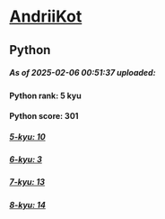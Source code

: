 # [AndriiKot](https://www.codewars.com/users/AndriiKot) 
## Python

##### As of 2025-02-06 00:51:37 uploaded:

#### Python rank: 5 kyu

#### Python score: 301

##### [5-kyu: 10](https://github.com/AndriiKot/Python__CodeWars/tree/main/kyu-5)

##### [6-kyu: 3](https://github.com/AndriiKot/Python__CodeWars/tree/main/kyu-6)

##### [7-kyu: 13](https://github.com/AndriiKot/Python__CodeWars/tree/main/kyu-7)

##### [8-kyu: 14](https://github.com/AndriiKot/Python__CodeWars/tree/main/kyu-8)

